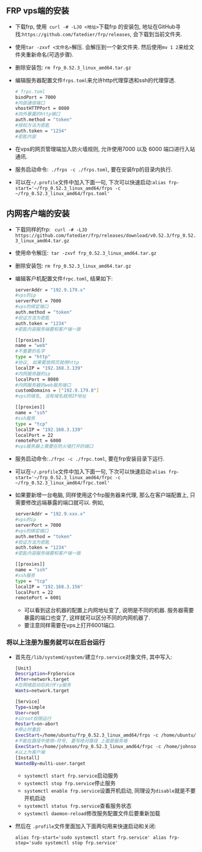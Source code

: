 ## FRP vps端的安装

- 下载frp, 使用` curl -# -LJO <地址>`下载frp 的安装包, 地址在GitHub寻找:`https://github.com/fatedier/frp/releases`, 会下载到当前文件夹.

- 使用`tar -zxvf <文件名>`解压. 会解压到一个新文件夹. 然后使用`mv 1 2`来给文件夹重新命名(可选步骤).

- 删除安装包: `rm frp_0.52.3_linux_amd64.tar.gz`

- 编辑服务器配置文件`frps.toml`来允许http代理穿透和ssh的代理穿透.

  ```bash
  # frps.toml
  bindPort = 7000
  #内部通信端口
  vhostHTTPPort = 8080
  #向外暴露的http端口
  auth.method = "token"
  #授权方法为密匙
  auth.token = "1234"
  #密匙内容
  ```

- 在vps的网页管理端加入防火墙规则, 允许使用7000 以及 6000 端口进行入站通讯.

- 服务启动命令:` ./frps -c ./frps.toml`, 要在安装frp的目录内执行.

- 可以在`~/.profile`文件中加入下面一句, 下次可以快速启动:`alias frp-start='~/frp_0.52.3_linux_amd64/frps -c ~/frp_0.52.3_linux_amd64/frps.toml'`

## 内网客户端的安装

- 下载同样的frp:  ` curl -# -LJO https://github.com/fatedier/frp/releases/download/v0.52.3/frp_0.52.3_linux_amd64.tar.gz`

- 使用命令解压:` tar -zxvf frp_0.52.3_linux_amd64.tar.gz`

- 删除安装包: `rm frp_0.52.3_linux_amd64.tar.gz`

- 编辑客户机配置文件`frpc.toml`, 结果如下:

  ```bash
  serverAddr = "192.9.179.x"
  #vps的ip
  serverPort = 7000
  #vps的绑定端口
  auth.method = "token"
  #验证方法为密匙
  auth.token = "1234"
  #密匙内容服务端要和客户端一致
  
  [[proxies]]
  name = "web"
  #不重要的名字
  type = "http"
  #协议, 如果要放网页就用http
  localIP = "192.168.3.139"
  #内网服务器的ip
  localPort = 8080
  #内网服务器的web服务端口
  customDomains = ["192.9.179.8"]
  #vps的域名, 没有域名就用IP地址
  
  [[proxies]]
  name = "ssh"
  #ssh服务
  type = "tcp"
  localIP = "192.168.3.139"
  localPort = 22
  remotePort = 6000
  #vps服务器上需要在防火墙打开的端口
  ```

- 服务启动命令:`./frpc -c ./frpc.toml`, 要在frp安装目录下运行.

- 可以在`~/.profile`文件中加入下面一句, 下次可以快速启动:`alias frp-start='~/frp_0.52.3_linux_amd64/frpc -c ~/frp_0.52.3_linux_amd64/frpc.toml'`

- 如果要新增一台电脑, 同样使用这个frp服务器来代理, 那么在客户端配置上, 只需要修改远端暴露的端口就可以. 例如,

  ```bash
  serverAddr = "192.9.xxx.x"
  #vps的ip
  serverPort = 7000
  #vps的绑定端口
  auth.method = "token"
  #验证方法为密匙
  auth.token = "1234"
  #密匙内容服务端要和客户端一致
  
  [[proxies]]
  name = "ssh"
  #ssh服务
  type = "tcp"
  localIP = "192.168.3.156"
  localPort = 22
  remotePort = 6001
  ```

  - 可以看到这台机器的配置上内网地址变了, 说明是不同的机器. 服务器需要暴露的端口也变了, 这样就可以区分不同的内网机器了.
  - 要注意同样需要在vps上打开6001端口.

### 将以上注册为服务就可以在后台运行

- 首先在`/lib/systemd/system/`建立`frp.service`对象文件, 其中写入:

  ```bash
  [Unit]
  Description=FrpService
  After=network.target
  #在网络启动后执行Frp服务
  Wants=network.target
  
  [Service]
  Type=simple
  User=root
  #以root权限运行
  Restart=on-abort
  #停止时重启
  ExecStart=/home/ubuntu/frp_0.52.3_linux_amd64/frps -c /home/ubuntu/frp_0.52.3_linux_amd64/frps.toml
  #不能在路径中使用~符号, 要写绝对路径 上面是服务端
  ExecStart=/home/johnson/frp_0.52.3_linux_amd64/frpc -c /home/johnson/frp_0.52.3_linux_amd64/frpc.toml
  #以上为客户端
  [Install]
  WantedBy=multi-user.target
  ```
  
  - `systemctl start frp.service`启动服务
  - `systemctl stop frp.service`停止服务
  - `systemctl enable frp.service`设置开机启动, 同理设为`disable`就是不要开机启动
  - `systemctl status frp.service`查看服务状态
  - `systemctl daemon-reload`修改服务配置文件后要重新加载

- 然后在 `.profile`文件里面加入下面两句用来快速启动和关闭:

  `alias frp-start='sudo systemctl start frp.service'
  alias frp-stop='sudo systemctl stop frp.service'`